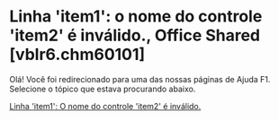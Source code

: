 
# Linha 'item1': o nome do controle 'item2' é inválido., Office Shared [vblr6.chm60101]

Olá! Você foi redirecionado para uma das nossas páginas de Ajuda F1. Selecione o tópico que estava procurando abaixo.

[Linha 'item1': O nome do controle 'item2' é inválido.](http://msdn.microsoft.com/library/7a6cebe5-8091-0531-5259-9cb9b04fcc80%28Office.15%29.aspx)
